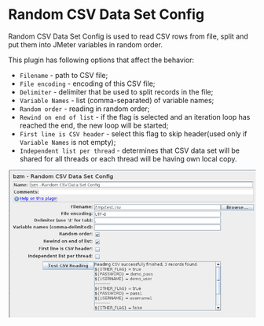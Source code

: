 # Random CSV Data Set Config 

Random CSV Data Set Config is used to read CSV rows from file, split and put them into JMeter variables in random order.

This plugin has following options that affect the behavior:
  * `Filename` - path to CSV file;
  * `File encoding` - encoding of this CSV file;
  * `Delimiter` - delimiter that be used to split records in the file;
  * `Variable Names` - list (comma-separated) of variable names;
  * `Random order`  - reading in random order;
  * `Rewind on end of list` - if the flag is selected and an iteration loop has reached the end, the new loop will be started;
  * `First line is CSV header` - select this flag to skip header(used only if `Variable Names` is not empty);
  * `Independent list per thread` - determines that CSV data set will be shared for all threads or each thread will be having own local copy.

![](randomCSVDataSetConfig.png)
